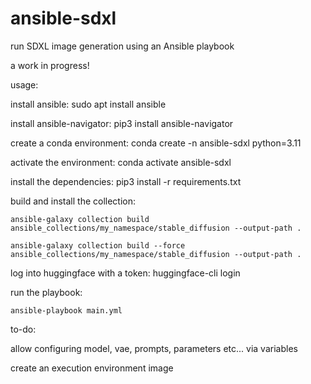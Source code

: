 # ansible-sdxl
run SDXL image generation using an Ansible playbook

a work in progress!

usage:

install ansible: sudo apt install ansible

install ansible-navigator: pip3 install ansible-navigator

create a conda environment: conda create -n ansible-sdxl python=3.11

activate the environment: conda activate ansible-sdxl

install the dependencies: pip3 install -r requirements.txt 

build and install the collection:

    ansible-galaxy collection build ansible_collections/my_namespace/stable_diffusion --output-path .

    ansible-galaxy collection build --force ansible_collections/my_namespace/stable_diffusion --output-path .

log into huggingface with a token: huggingface-cli login

run the playbook:

    ansible-playbook main.yml


to-do:

allow configuring model, vae, prompts, parameters etc... via variables

create an execution environment image

